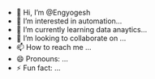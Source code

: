 - 👋 Hi, I’m @Engyogesh
- 👀 I’m interested in automation...
- 🌱 I’m currently learning data anaytics...
- 💞️ I’m looking to collaborate on ...
- 📫 How to reach me ...
- 😄 Pronouns: ...
- ⚡ Fun fact: ...

<!---
Engyogesh/Engyogesh is a ✨ special ✨ repository because its `README.md` (this file) appears on your GitHub profile.
You can click the Preview link to take a look at your changes.
--->
